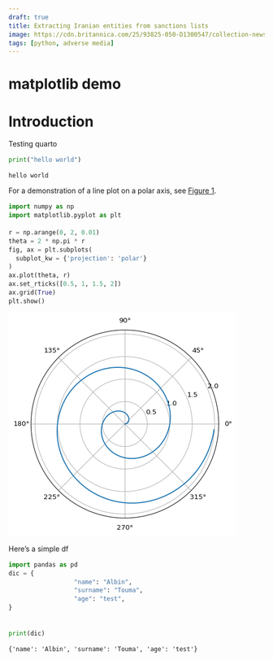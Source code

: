 ```yaml
---
draft: true
title: Extracting Iranian entities from sanctions lists
image: https://cdn.britannica.com/25/93825-050-D1300547/collection-newspapers.jpg
tags: [python, adverse media]
---
```

# matplotlib demo
# 

# Introduction

Testing quarto

``` python
print("hello world")
```

    hello world

For a demonstration of a line plot on a polar axis, see
<a href="#fig-polar" class="quarto-xref">Figure 1</a>.

``` python
import numpy as np
import matplotlib.pyplot as plt

r = np.arange(0, 2, 0.01)
theta = 2 * np.pi * r
fig, ax = plt.subplots(
  subplot_kw = {'projection': 'polar'} 
)
ax.plot(theta, r)
ax.set_rticks([0.5, 1, 1.5, 2])
ax.grid(True)
plt.show()
```

![](test_files/figure-commonmark/fig-polar-output-1.png)

Here’s a simple df

``` python
import pandas as pd
dic = {
                  "name": "Albin",
                  "surname": "Touma",
                  "age": "test",
}


print(dic)
```

    {'name': 'Albin', 'surname': 'Touma', 'age': 'test'}
